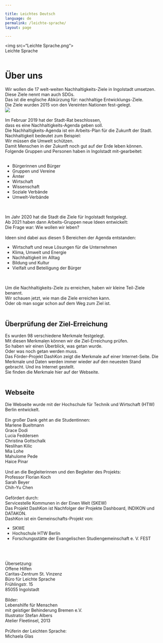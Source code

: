 ```yaml
---

title: Leichtes Deutsch
language: de
permalink: /leichte-sprache/
layout: page

---
```

<img src=“Leichte Sprache.png“><br>
Leichte Sprache<br>
<br>
<h1>Über uns</h1>
Wir wollen die 17 welt-weiten Nachhaltigkeits-Ziele in Ingolstadt umsetzen.<br>
Diese Ziele nennt man auch SDGs.<br>
Das ist die englische Abkürzung für: nachhaltige Entwicklungs-Ziele.<br>
Die Ziele wurden 2015 von den Vereinten Nationen fest-gelegt.<br>
<img src=“SDG_POSTER-#NonUN#_German.jpg“><br>
<br>
Im Februar 2019 hat der Stadt-Rat beschlossen,<br> 
dass es eine Nachhaltigkeits-Agenda geben soll.<br> 
Die Nachhaltigkeits-Agenda ist ein Arbeits-Plan für die Zukunft der Stadt.<br>
Nachhaltigkeit bedeutet zum Beispiel:<br> 
Wir müssen die Umwelt schützen.<br>
Damit Menschen in der Zukunft noch gut auf der Erde leben können.<br> 
Folgende Gruppen und Personen haben in Ingolstadt mit-gearbeitet:<br>
<br>
<ul>
  <li>Bürgerinnen und Bürger</li>
  <li>Gruppen und Vereine</li>
  <li>Ämter</li>
  <li>Wirtschaft</li>
  <li>Wissenschaft</li>
  <li>Soziale Verbände</li>
  <li>Umwelt-Verbände</li>
  </ul> <br>
<br>
Im Jahr 2020 hat die Stadt die Ziele für Ingolstadt festgelegt.<br>
Ab 2021 haben dann Arbeits-Gruppen neue Ideen entwickelt:<br> 
Die Frage war: Wie wollen wir leben?<br>
<br>
Ideen sind dabei aus diesen 5 Bereichen der Agenda entstanden:<br>
<ul>
  <li>Wirtschaft und neue Lösungen für die Unternehmen</li>
  <li>Klima, Umwelt und Energie</li>
  <li>Nachhaltigkeit im Alltag</li>
  <li>Bildung und Kultur</li>
  <li>Vielfalt und Beteiligung der Bürger</li>
  </ul><br>
<br>
Um die Nachhaltigkeits-Ziele zu erreichen, haben wir kleine Teil-Ziele benannt.<br>
Wir schauen jetzt, wie man die Ziele erreichen kann.<br>
Oder ob man sogar schon auf dem Weg zum Ziel ist.<br>
<br>
<h2>Überprüfung der Ziel-Erreichung</h2>
Es wurden 98 verschiedene Merkmale festgelegt.<br>
Mit diesen Merkmalen können wir die Ziel-Erreichung prüfen.<br>
So haben wir einen Überblick, was getan wurde.<br> 
Oder was noch getan werden muss.<br>
Das Förder-Projekt DashKon zeigt die Merkmale auf einer Internet-Seite. Die Merkmale und Daten werden immer wieder auf den neuesten Stand gebracht. Und ins Internet gestellt.<br> 
Sie finden die Merkmale hier auf der Webseite.<br>
<br>
<h2>Webseite</h2>
Die Webseite wurde mit der Hochschule für Technik und Wirtschaft (HTW) Berlin entwickelt.<br>
<br>
Ein großer Dank geht an die Studentinnen:<br>
Marlene Bueltmann<br>
Grace Dodi<br>
Lucia Feddersen<br>
Christina Gottschalk<br>
Neslihan Kilic<br>
Mia Lohe<br>
Mahulome Pede<br>
Haice Pinar<br>
<br>
Und an die Begleiterinnen und den Begleiter des Projekts:<br>
Professor Florian Koch<br>
Sarah Beyer<br>
Chih-Yu Chen<br>
<br>
Gefördert durch:<br>
Servicestelle Kommunen in der Einen Welt (SKEW)<br>
Das Projekt DashKon ist Nachfolger der Projekte Dashboard, INDIKON und DATAKON.<br>
DashKon ist ein Gemeinschafts-Projekt von:<br>
<ul>
  <li>SKWE</li>
  <li>Hochschule HTW Berlin</li>
  <li>Forschungsstätte der Evangelischen Studiengemeinschaft e. V. FEST</li>
  </ul><br>
<br>
<br>
Übersetzung:<br>
Offene Hilfen<br>
Caritas-Zentrum St. Vinzenz<br>
Büro für Leichte Sprache<br>
Frühlingstr. 15<br>
85055 Ingolstadt<br>
<br>
Bilder:<br>
Lebenshilfe für Menschen<br>
mit geistiger Behinderung Bremen e.V.<br>
Illustrator Stefan Albers<br>
Atelier Fleetinsel, 2013<br>
<br>
Prüferin der Leichten Sprache:<br>
Michaela Glas
